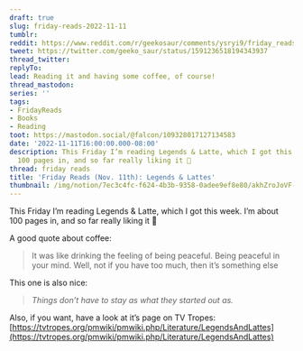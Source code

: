 ```yaml
---
draft: true
slug: friday-reads-2022-11-11
tumblr:
reddit: https://www.reddit.com/r/geekosaur/comments/ysryi9/friday_reads_nov_11th_legends_lattes/
tweet: https://twitter.com/geeko_saur/status/1591236518194343937
thread_twitter:
replyTo:
lead: Reading it and having some coffee, of course!
thread_mastodon:
series: ''
tags:
- FridayReads
- Books
- Reading
toot: https://mastodon.social/@falcon/109328017127134583
date: '2022-11-11T16:00:00.000-08:00'
description: This Friday I’m reading Legends & Latte, which I got this week. I’m about
  100 pages in, and so far really liking it 🙂
thread: friday reads
title: 'Friday Reads (Nov. 11th): Legends & Lattes'
thumbnail: /img/notion/7ec3c4fc-f624-4b3b-9358-0adee9ef8e80/akhZroJoVF-1000.jpeg
---
```


This Friday I’m reading Legends & Latte, which I got this week. I’m about 100 pages in, and so far really liking it 🙂

A good quote about coffee:

> It was like drinking the feeling of being peaceful. Being peaceful in your mind. Well, not if you have too much, then it’s something else

This one is also nice:

> _Things don’t have to stay as what they started out as._

Also, if you want, have a look at it’s page on TV Tropes: [https://tvtropes.org/pmwiki/pmwiki.php/Literature/LegendsAndLattes](https://tvtropes.org/pmwiki/pmwiki.php/Literature/LegendsAndLattes)